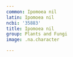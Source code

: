 ```yaml
---
common: Ipomoea nil
latin: Ipomoea nil
ncbi: '35883'
title: Ipomoea nil
group: Plants and Fungi
image: .na.character

---
```

